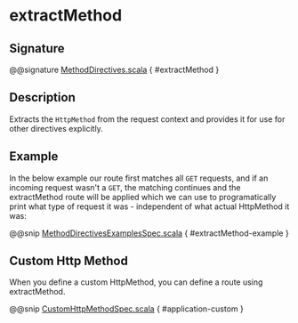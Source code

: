 # extractMethod

## Signature

@@signature [MethodDirectives.scala](../../../../../../../../../akka-http/src/main/scala/akka/http/scaladsl/server/directives/MethodDirectives.scala) { #extractMethod }

## Description

Extracts the `HttpMethod` from the request context and provides it for use for other directives explicitly.

## Example

In the below example our route first matches all `GET` requests, and if an incoming request wasn't a `GET`,
the matching continues and the extractMethod route will be applied which we can use to programatically
print what type of request it was - independent of what actual HttpMethod it was:

@@snip [MethodDirectivesExamplesSpec.scala](../../../../../../../test/scala/docs/http/scaladsl/server/directives/MethodDirectivesExamplesSpec.scala) { #extractMethod-example }

## Custom Http Method

When you define a custom HttpMethod, you can define a route using extractMethod.

@@snip [CustomHttpMethodSpec.scala](../../../../../../../test/scala/docs/http/scaladsl/server/directives/CustomHttpMethodSpec.scala) { #application-custom }